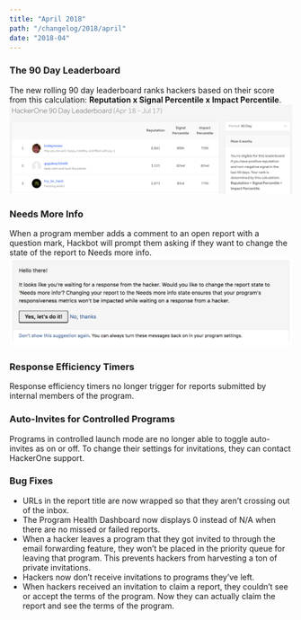 ```yaml
---
title: "April 2018"
path: "/changelog/2018/april"
date: "2018-04"
---
```


### The 90 Day Leaderboard
The new rolling 90 day leaderboard ranks hackers based on their score from this calculation: **Reputation x Signal Percentile x Impact Percentile**. 
![april_2018_leaderboard](./images/april_2018_leaderboard.png)

### Needs More Info 
When a program member adds a comment to an open report with a question mark, Hackbot will prompt them asking if they want to change the state of the report to Needs more info. 
![april_2018_nmi](./images/april_2018_nmi.png)

### Response Efficiency Timers
Response efficiency timers no longer trigger for reports submitted by internal members of the program. 

### Auto-Invites for Controlled Programs
Programs in controlled launch mode are no longer able to toggle auto-invites as on or off. To change their settings for invitations, they can contact HackerOne support. 

### Bug Fixes
* URLs in the report title are now wrapped so that they aren’t crossing out of the inbox. 
* The Program Health Dashboard now displays 0 instead of N/A when there are no missed or failed reports. 
* When a hacker leaves a program that they got invited to through the email forwarding feature, they won’t be placed in the priority queue for leaving that program. This prevents hackers from harvesting a ton of private invitations. 
* Hackers now don’t receive invitations to programs they’ve left. 
* When hackers received an invitation to claim a report, they couldn’t see or accept the terms of the program. Now they can actually claim the report and see the terms of the program. 
